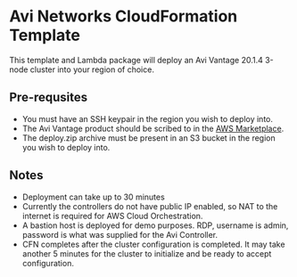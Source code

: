 # Avi Networks CloudFormation Template
This template and Lambda package will deploy an Avi Vantage 20.1.4 3-node cluster into your region of choice.

## Pre-requsites
- You must have an SSH keypair in the region you wish to deploy into.
- The Avi Vantage product should be scribed to in the [AWS Marketplace](https://aws.amazon.com/marketplace/pp/B01ICD3R7E).
- The deploy.zip archive must be present in an S3 bucket in the region you wish to deploy into.

## Notes
- Deployment can take up to 30 minutes
- Currently the controllers do not have public IP enabled, so NAT to the internet is required for AWS Cloud Orchestration.
- A bastion host is deployed for demo purposes. RDP, username is admin, password is what was supplied for the Avi Controller.
- CFN completes after the cluster configuration is completed. It may take another 5 minutes for the cluster to initialize and be ready to accept configuration.